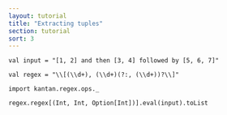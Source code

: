 ```yaml
---
layout: tutorial
title: "Extracting tuples"
section: tutorial
sort: 3
---
```


```tut
val input = "[1, 2] and then [3, 4] followed by [5, 6, 7]"
```

```tut:silent
val regex = "\\[(\\d+), (\\d+)(?:, (\\d+))?\\]"
```

```tut:silent
import kantan.regex.ops._
```

```tut
regex.regex[(Int, Int, Option[Int])].eval(input).toList
```
